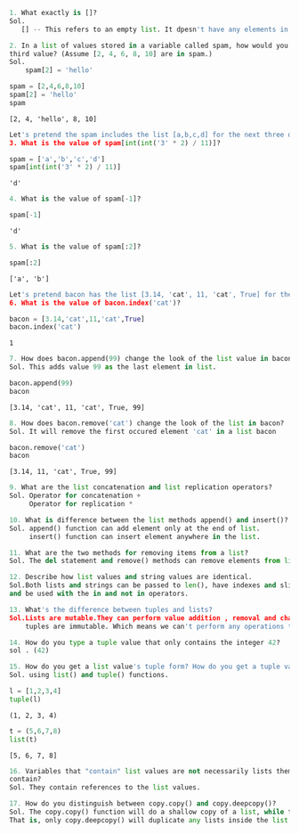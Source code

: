 ```python
1. What exactly is []?
Sol.
   [] -- This refers to an empty list. It dpesn't have any elements in it.
```


```python
2. In a list of values stored in a variable called spam, how would you assign the value 'hello' as the
third value? (Assume [2, 4, 6, 8, 10] are in spam.)
Sol.
    spam[2] = 'hello'
```


```python
spam = [2,4,6,8,10]
spam[2] = 'hello'
spam
```




    [2, 4, 'hello', 8, 10]




```python
Let's pretend the spam includes the list [a,b,c,d] for the next three queries.
3. What is the value of spam[int(int('3' * 2) / 11)]?
```


```python
spam = ['a','b','c','d']
spam[int(int('3' * 2) / 11)]
```




    'd'




```python
4. What is the value of spam[-1]?
```


```python
spam[-1]
```




    'd'




```python
5. What is the value of spam[:2]?
```


```python
spam[:2]
```




    ['a', 'b']




```python
Let's pretend bacon has the list [3.14, 'cat', 11, 'cat', True] for the next three questions.
6. What is the value of bacon.index('cat')?
```


```python
bacon = [3.14,'cat',11,'cat',True]
bacon.index('cat')
```




    1




```python
7. How does bacon.append(99) change the look of the list value in bacon?
Sol. This adds value 99 as the last element in list.
```


```python
bacon.append(99)
bacon
```




    [3.14, 'cat', 11, 'cat', True, 99]




```python
8. How does bacon.remove('cat') change the look of the list in bacon?
Sol. It will remove the first occured element 'cat' in a list bacon
```


```python
bacon.remove('cat')
bacon
```




    [3.14, 11, 'cat', True, 99]




```python
9. What are the list concatenation and list replication operators?
Sol. Operator for concatenation +
     Operator for replication *
```


```python
10. What is difference between the list methods append() and insert()?
Sol. append() function can add element only at the end of list.
     insert() function can insert element anywhere in the list.
```


```python
11. What are the two methods for removing items from a list?
Sol. The del statement and remove() methods can remove elements from list.
```


```python
12. Describe how list values and string values are identical.
Sol.Both lists and strings can be passed to len(), have indexes and slices, be used in for loops, be concatenated or replicated, 
and be used with the in and not in operators.
```


```python
13. What's the difference between tuples and lists?
Sol.Lists are mutable.They can perform value addition , removal and changing.This denoted with []
    tuples are immutable. Which means we can't perform any operations to the values.This denoted with ()
```


```python
14. How do you type a tuple value that only contains the integer 42?
sol . (42)
```


```python
15. How do you get a list value's tuple form? How do you get a tuple value's list form?
Sol. using list() and tuple() functions.
```


```python
l = [1,2,3,4]
tuple(l)
```




    (1, 2, 3, 4)




```python
t = (5,6,7,8)
list(t)
```




    [5, 6, 7, 8]




```python
16. Variables that "contain" list values are not necessarily lists themselves. Instead, what do they
contain?
Sol. They contain references to the list values.
```


```python
17. How do you distinguish between copy.copy() and copy.deepcopy()?
Sol. The copy.copy() function will do a shallow copy of a list, while the copy.deepcopy() function will do a deep copy of a list.
That is, only copy.deepcopy() will duplicate any lists inside the list.
```
